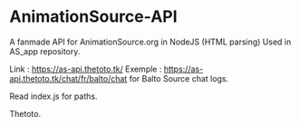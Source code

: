 # AnimationSource-API
A fanmade API for AnimationSource.org in NodeJS (HTML parsing)
Used in AS_app repository.

Link : https://as-api.thetoto.tk/
Exemple : https://as-api.thetoto.tk/chat/fr/balto/chat for Balto Source chat logs.

Read index.js for paths.

Thetoto.
